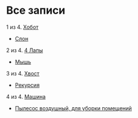 # Все записи


1 из 4. [Хобот](./meta_hobot.md)

* [Слон](./2020-07-06_elephant.md)

2 из 4. [4 Лапы](./meta_4_lapy.md)

* [Мышь](./2020-07-06_mouse.md)

3 из 4. [Хвост](./meta_hvost.md)

* [Рекурсия](./2020-07-06_recursion.md)

4 из 4. [Машина](./meta_mashina.md)

* [Пылесос воздушный, для уборки помещений](./2020-07-06_vacuum.md)

